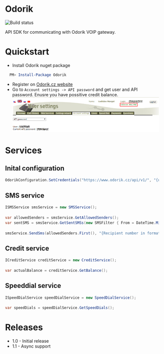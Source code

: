 # Odorik
![Build status](https://ci.appveyor.com/api/projects/status/github/LadislavMargai/Odorik)

API SDK for communicating with Odorik VOIP gateway.
# Quickstart
* Install Odorik nuget package
```powershell  
  PM> Install-Package Odorik
```
* Register on [Odorik.cz website](https://www.odorik.cz)
* Go to `Account settings -> API password` and get user and API password. Enusre you have possitive credit balance.
![Odorik.cz website](https://raw.githubusercontent.com/LadislavMargai/Odorik/master/pictures/odorik-web.png)
# Services
## Inital configuration
```csharp  
OdorikConfiguration.SetCredentials("https://www.odorik.cz/api/v1/", "{user}", "{apiPassword}");
```
## SMS service
```csharp  
ISMSService smsService = new SMSService();

var allowedSenders = smsService.GetAllowedSenders();
var sentSMS = smsService.GetSentSMSs(new SMSFilter { From = DateTime.MinValue, To = DateTime.Now });

smsService.SendSms(allowedSenders.First(), "{Recipient number in format 00xxxx...}", "Message text");
```
## Credit service
```csharp
ICreditService creditService = new CreditService();

var actualBalance = creditService.GetBalance();
```

## Speeddial service
```csharp
ISpeedDialService speedDialService = new SpeedDialService();

var speedDials = speedDialService.GetSpeedDials();
```
# Releases
* 1.0 - Initial release
* 1.1 - Async support
